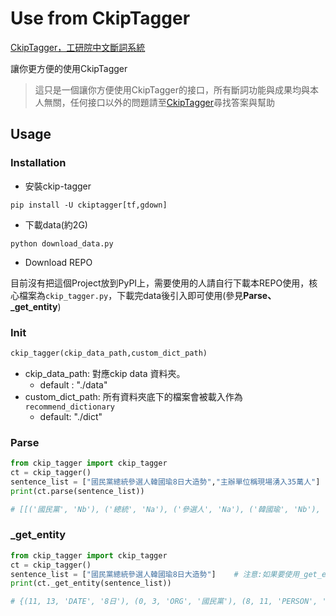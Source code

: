 # Use from CkipTagger
[CkipTagger，工研院中文斷詞系統](https://github.com/ckiplab/ckiptagger)

讓你更方便的使用CkipTagger
> 這只是一個讓你方便使用CkipTagger的接口，所有斷詞功能與成果均與本人無關，任何接口以外的問題請至[CkipTagger](https://github.com/ckiplab/ckiptagger)尋找答案與幫助

## Usage
### Installation
- 安裝ckip-tagger
```
pip install -U ckiptagger[tf,gdown]
```
- 下載data(約2G)
```
python download_data.py
```
- Download REPO

目前沒有把這個Project放到PyPI上，需要使用的人請自行下載本REPO使用，核心檔案為`ckip_tagger.py`，下載完data後引入即可使用(參見**Parse、_get_entity**)

### Init 
```python
ckip_tagger(ckip_data_path,custom_dict_path)
```
- ckip_data_path: 對應ckip data 資料夾。
    - default : "./data"
- custom_dict_path: 所有資料夾底下的檔案會被載入作為`recommend_dictionary`
    - default: "./dict"
### Parse
```python
from ckip_tagger import ckip_tagger
ct = ckip_tagger()
sentence_list = ["國民黨總統參選人韓國瑜8日大造勢","主辦單位稱現場湧入35萬人"]
print(ct.parse(sentence_list))

# [[('國民黨', 'Nb'), ('總統', 'Na'), ('參選人', 'Na'), ('韓國瑜', 'Nb'), ('8日', 'Nd'), ('大', 'VH'), ('造勢', 'VB')],[('主辦', 'VC'), ('單位', 'Na'), ('稱', 'VG'), ('現場', 'Nc'), ('湧入', 'VCL'), ('35萬', 'Neu'), ('人', 'Na')]
```
### _get_entity
```python
from ckip_tagger import ckip_tagger
ct = ckip_tagger()
sentence_list = ["國民黨總統參選人韓國瑜8日大造勢"]    # 注意:如果要使用_get_entity，那sentence_list只能放一個句子。
print(ct._get_entity(sentence_list))

# {(11, 13, 'DATE', '8日'), (0, 3, 'ORG', '國民黨'), (8, 11, 'PERSON', '韓國瑜')}
```
